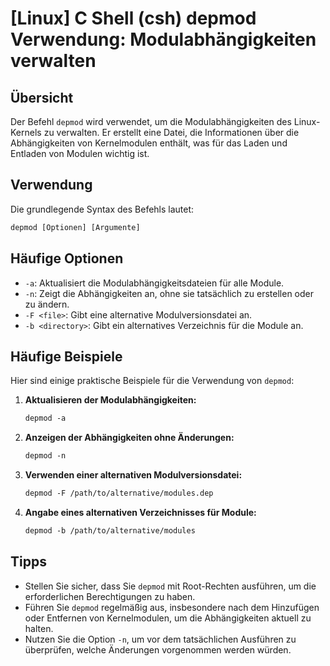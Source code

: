 # [Linux] C Shell (csh) depmod Verwendung: Modulabhängigkeiten verwalten

## Übersicht
Der Befehl `depmod` wird verwendet, um die Modulabhängigkeiten des Linux-Kernels zu verwalten. Er erstellt eine Datei, die Informationen über die Abhängigkeiten von Kernelmodulen enthält, was für das Laden und Entladen von Modulen wichtig ist.

## Verwendung
Die grundlegende Syntax des Befehls lautet:

```csh
depmod [Optionen] [Argumente]
```

## Häufige Optionen
- `-a`: Aktualisiert die Modulabhängigkeitsdateien für alle Module.
- `-n`: Zeigt die Abhängigkeiten an, ohne sie tatsächlich zu erstellen oder zu ändern.
- `-F <file>`: Gibt eine alternative Modulversionsdatei an.
- `-b <directory>`: Gibt ein alternatives Verzeichnis für die Module an.

## Häufige Beispiele
Hier sind einige praktische Beispiele für die Verwendung von `depmod`:

1. **Aktualisieren der Modulabhängigkeiten:**
   ```csh
   depmod -a
   ```

2. **Anzeigen der Abhängigkeiten ohne Änderungen:**
   ```csh
   depmod -n
   ```

3. **Verwenden einer alternativen Modulversionsdatei:**
   ```csh
   depmod -F /path/to/alternative/modules.dep
   ```

4. **Angabe eines alternativen Verzeichnisses für Module:**
   ```csh
   depmod -b /path/to/alternative/modules
   ```

## Tipps
- Stellen Sie sicher, dass Sie `depmod` mit Root-Rechten ausführen, um die erforderlichen Berechtigungen zu haben.
- Führen Sie `depmod` regelmäßig aus, insbesondere nach dem Hinzufügen oder Entfernen von Kernelmodulen, um die Abhängigkeiten aktuell zu halten.
- Nutzen Sie die Option `-n`, um vor dem tatsächlichen Ausführen zu überprüfen, welche Änderungen vorgenommen werden würden.